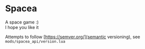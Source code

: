 # Spacea

A space game :)  
I hope you like it

Attempts to follow [https://semver.org/](semantic versioning), see `mods/spacea_api/version.lua`

